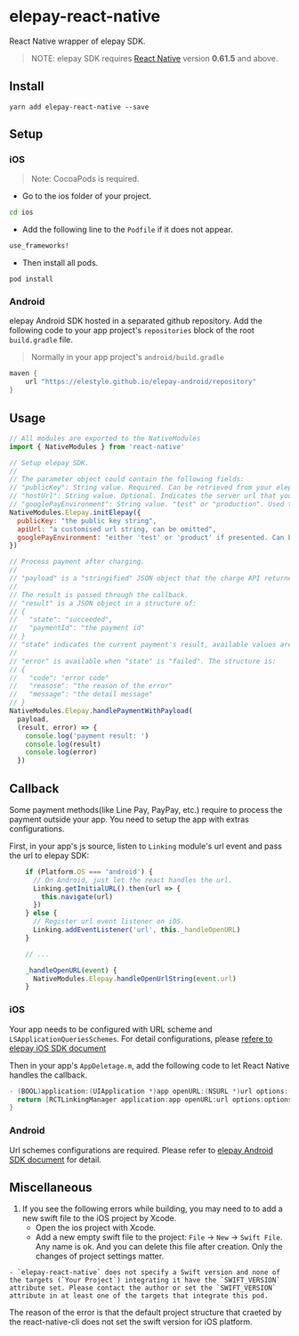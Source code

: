 # elepay-react-native

React Native wrapper of elepay SDK.

> NOTE: elepay SDK requires [React Native](https://reactnative.dev) version **0.61.5** and above.

## Install
```
yarn add elepay-react-native --save
```

## Setup

### iOS
> Note: CocoaPods is required.

* Go to the ios folder of your project.
```bash
cd ios
```
* Add the following line to the `Podfile` if it does not appear.
```ruby
use_frameworks!
```
* Then install all pods.
```base
pod install
```

### Android

elepay Android SDK hosted in a separated github repository.
Add the following code to your app project's `repositories` block of the root `build.gradle` file.
> Normally in your app project's `android/build.gradle`
```groovy
maven {
    url "https://elestyle.github.io/elepay-android/repository"
}
```

## Usage

```javascript
// All modules are exported to the NativeModules
import { NativeModules } from 'react-native'

// Setup elepay SDK.
//
// The parameter object could contain the following fields:
// "publicKey": String value. Required. Can be retrieved from your elepay account's dashboard page.
// "hostUrl": String value. Optional. Indicates the server url that you want to customised. Omitted to use elepay's server.
// "googlePayEnvironment": String value. "test" or "production". Used to setup Google Pay, can be omitted if Google Pay is not used.
NativeModules.Elepay.initElepay({
  publicKey: "the public key string",
  apiUrl: "a customised url string, can be omitted",
  googlePayEnvironment: "either 'test' or 'product' if presented. Can be omitted if Google Pay is not used"
})

// Process payment after charging.
//
// "payload" is a "stringified" JSON object that the charge API returned. For API details, please refer to https://developer.elepay.io/reference
//
// The result is passed through the callback.
// "result" is a JSON object in a structure of:
// {
//   "state": "succeeded",
//   "paymentId": "the payment id"
// }
// "state" indicates the current payment's result, available values are: "succeeded"/"cancelled"/"failed"
//
// "error" is available when "state" is "failed". The structure is:
// {
//   "code": "error code"
//   "reasose": "the reason of the error"
//   "message": "the detail message"
// }
NativeModules.Elepay.handlePaymentWithPayload(
  payload,
  (result, error) => {
    console.log('payment result: ')
    console.log(result)
    console.log(error)
  })
```

## Callback

Some payment methods(like Line Pay, PayPay, etc.) require to process the payment outside your app. You need to setup the app with extras configurations.

First, in your app's js source, listen to `Linking` module's url event and pass the url to elepay SDK:
```JavaScript
    if (Platform.OS === 'android') {
      // On Android, just let the react handles the url.
      Linking.getInitialURL().then(url => {
        this.navigate(url)
      })
    } else {
      // Register url event listener on iOS.
      Linking.addEventListener('url', this._handleOpenURL)
    }

    // ...

    _handleOpenURL(event) {
      NativeModules.Elepay.handleOpenUrlString(event.url)
    }
```

### iOS

Your app needs to be configured with URL scheme and `LSApplicationQueriesSchemes`.
For detail configurations, please [refere to elepay iOS SDK document](https://developer.elepay.io/docs/ios-sdk)

Then in your app's `AppDeletage.m`, add the following code to let React Native handles the callback.
```Objective-C
- (BOOL)application:(UIApplication *)app openURL:(NSURL *)url options:(NSDictionary<UIApplicationOpenURLOptionsKey,id> *)options {
  return [RCTLinkingManager application:app openURL:url options:options];
}
```

### Android

Url schemes configurations are required. Please refer to [elepay Android SDK document](https://developer.elepay.io/docs/android-sdk) for detail.

## Miscellaneous

1. If you see the following errors while building, you may need to to add a new swift file to the iOS project by Xcode.
    * Open the ios project with Xcode.
    * Add a new empty swift file to the project: `File` -> `New` -> `Swift File`. Any name is ok. And you can delete this file after creation. Only the changes of project settings matter.
```
- `elepay-react-native` does not specify a Swift version and none of the targets (`Your Project`) integrating it have the `SWIFT_VERSION` attribute set. Please contact the author or set the `SWIFT_VERSION` attribute in at least one of the targets that integrate this pod.
```
The reason of the error is that the default project structure that craeted by the react-native-cli does not set the swift version for iOS platform.